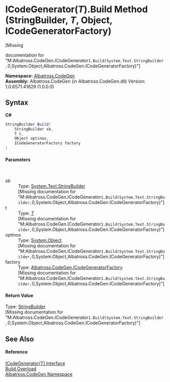 # ICodeGenerator(*T*).Build Method (StringBuilder, *T*, Object, ICodeGeneratorFactory)
 

\[Missing <summary> documentation for "M:Albatross.CodeGen.ICodeGenerator`1.Build(System.Text.StringBuilder,`0,System.Object,Albatross.CodeGen.ICodeGeneratorFactory)"\]

**Namespace:**&nbsp;<a href="DCDDD28E.md">Albatross.CodeGen</a><br />**Assembly:**&nbsp;Albatross.CodeGen (in Albatross.CodeGen.dll) Version: 1.0.6571.41629 (1.0.0.0)

## Syntax

**C#**<br />
``` C#
StringBuilder Build(
	StringBuilder sb,
	T t,
	Object optinos,
	ICodeGeneratorFactory factory
)
```


#### Parameters
&nbsp;<dl><dt>sb</dt><dd>Type: <a href="http://msdn2.microsoft.com/en-us/library/y9sxk6fy" target="_blank">System.Text.StringBuilder</a><br />\[Missing <param name="sb"/> documentation for "M:Albatross.CodeGen.ICodeGenerator`1.Build(System.Text.StringBuilder,`0,System.Object,Albatross.CodeGen.ICodeGeneratorFactory)"\]</dd><dt>t</dt><dd>Type: <a href="919CCE29.md">*T*</a><br />\[Missing <param name="t"/> documentation for "M:Albatross.CodeGen.ICodeGenerator`1.Build(System.Text.StringBuilder,`0,System.Object,Albatross.CodeGen.ICodeGeneratorFactory)"\]</dd><dt>optinos</dt><dd>Type: <a href="http://msdn2.microsoft.com/en-us/library/e5kfa45b" target="_blank">System.Object</a><br />\[Missing <param name="optinos"/> documentation for "M:Albatross.CodeGen.ICodeGenerator`1.Build(System.Text.StringBuilder,`0,System.Object,Albatross.CodeGen.ICodeGeneratorFactory)"\]</dd><dt>factory</dt><dd>Type: <a href="1FFDA092.md">Albatross.CodeGen.ICodeGeneratorFactory</a><br />\[Missing <param name="factory"/> documentation for "M:Albatross.CodeGen.ICodeGenerator`1.Build(System.Text.StringBuilder,`0,System.Object,Albatross.CodeGen.ICodeGeneratorFactory)"\]</dd></dl>

#### Return Value
Type: <a href="http://msdn2.microsoft.com/en-us/library/y9sxk6fy" target="_blank">StringBuilder</a><br />\[Missing <returns> documentation for "M:Albatross.CodeGen.ICodeGenerator`1.Build(System.Text.StringBuilder,`0,System.Object,Albatross.CodeGen.ICodeGeneratorFactory)"\]

## See Also


#### Reference
<a href="919CCE29.md">ICodeGenerator(T) Interface</a><br /><a href="4E5C1904.md">Build Overload</a><br /><a href="DCDDD28E.md">Albatross.CodeGen Namespace</a><br />